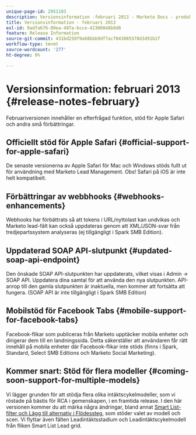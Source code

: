 ```yaml
---
unique-page-id: 2951103
description: Versionsinformation -februari 2013 - Marketo Docs - produktdokumentation
title: Versionsinformation - februari 2013
exl-id: 9adfa676-09ea-497a-bcce-42300848b9d8
feature: Release Information
source-git-commit: 431bd258f9a68bbb9df7acf043085578d3d91b1f
workflow-type: tm+mt
source-wordcount: '277'
ht-degree: 0%

---
```


# Versionsinformation: februari 2013 {#release-notes-february}

Februariversionen innehåller en efterfrågad funktion, stöd för Apple Safari och andra små förbättringar.

## Officiellt stöd för Apple Safari {#official-support-for-apple-safari}

De senaste versionerna av Apple Safari för Mac och Windows stöds fullt ut för användning med Marketo Lead Management. Obs! Safari på iOS är inte helt kompatibelt.

## Förbättringar av webbhooks {#webhooks-enhancements}

Webhooks har förbättrats så att tokens i URL/nyttolast kan undvikas och Marketo lead-fält kan också uppdateras genom att XML/JSON-svar från tredjepartssystem analyseras (ej tillgängligt i Spark SMB Edition).

## Uppdaterad SOAP API-slutpunkt {#updated-soap-api-endpoint}

Den önskade SOAP API-slutpunkten har uppdaterats, vilket visas i Admin -> SOAP API. Uppdatera dina samtal för att använda den nya slutpunkten. API-anrop till den gamla slutpunkten är inaktuella, men kommer att fortsätta att fungera. (SOAP API är inte tillgängligt i Spark SMB Edition)

## Mobilstöd för Facebook Tabs {#mobile-support-for-facebook-tabs}

Facebook-flikar som publiceras från Marketo upptäcker mobila enheter och dirigerar dem till en landningssida. Detta säkerställer att användaren får rätt innehåll på mobila enheter där Facebook-flikar inte stöds (finns i Spark, Standard, Select SMB Editions och Marketo Social Marketing).

## Kommer snart: Stöd för flera modeller {#coming-soon-support-for-multiple-models}

Vi lägger grunden för att stödja flera olika intäktscykelmodeller, som vi röstade på bästis för RCA i gemenskapen, i en framtida release. I den här versionen kommer du att märka några ändringar, bland annat [Smart List-filter och Lägg till alternativ i Flödessteg](/help/marketo/product-docs/reporting/revenue-cycle-analytics/revenue-cycle-models/find-all-leads-in-a-revenue-cycle-model.md), som stöder valet av modell och scen. Vi flyttar även fälten Leadintäktsstadium och Leadintäktscykelmodell från fliken Smart List Lead grid.
